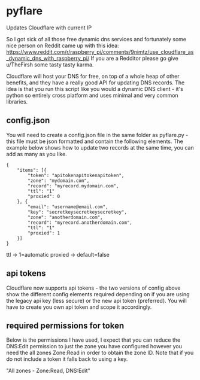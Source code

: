 # pyflare
Updates Cloudflare with current IP

So I got sick of all those free dynamic dns services and fortunately some nice person on Reddit came up with this idea:
https://www.reddit.com/r/raspberry_pi/comments/9nimtz/use_cloudflare_as_dynamic_dns_with_raspberry_pi/
If you are a Redditor please go give u/TheFirsh some tasty tasty karma.

 Cloudflare will host your DNS for free, on top of a whole heap of other benefits, and they have a really good API for updating DNS records. The idea is that you run this script like you would a dynamic DNS client - it's python so entirely cross platform and uses minimal and very common libraries.

## config.json

You will need to create a config.json file in the same folder as pyflare.py - this file must be json formatted and contain the following elements. The example below shows how to update two records at the same time, you can add as many as you like.

```
{
	"items": [{
		"token": "apitokenapitokenapitoken",
		"zone": "mydomain.com",
		"record": "myrecord.mydomain.com",
		"ttl": "1"
		"proxied": 0
	}, {
		"email": "username@email.com",
		"key": "secretkeysecretkeysecretkey",
		"zone": "anotherdomain.com",
		"record": "myrecord.anotherdomain.com",
		"ttl": "1"
		"proxied": 1
	}]
}
```

ttl -> 1=automatic
proxied -> default=false

## api tokens
Cloudflare now supports api tokens - the two versions of config above show the different config elements required depending on if you are using the legacy api key (less secure) or the new api token (preferred). You will have to create you own api token and scope it accordingly.

## required permissions for token
Below is the permissions I have used, I expect that you can reduce the DNS:Edit permission to just the zone you have configured however you need the all zones Zone:Read in order to obtain the zone ID. Note that if you do not include a token it falls back to using a key.

"All zones - Zone:Read, DNS:Edit" 
